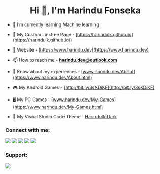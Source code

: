 <h1 align="center">Hi 👋, I'm Harindu Fonseka</h1>
  
- 🌱 I’m currently learning Machine learning

- 🌲 My Custom Linktree Page - [https://harindulk.github.io](https://harindulk.github.io/)

- 📝 Website - [https://www.harindu.dev](https://www.harindu.dev)

- 📫 How to reach me - **harindu.dev@outlook.com**

- 📄 Know about my experiences - [www.harindu.dev/About](https://www.harindu.dev/About.html)

- 🎮 My Android Games - [http://bit.ly/3sXDiKF](http://bit.ly/3sXDiKF)

- 🖥️ My PC Games - [www.harindu.dev/My-Games](https://www.harindu.dev/My-Games.html)

- 🎨 My Visual Studio Code Theme - [Harindulk-Dark](https://marketplace.visualstudio.com/items?itemName=Harindulk.Harindulk-Dark)

<h3 align="left">Connect with me:</h3>

<a href="https://www.linkedin.com/in/harindulk/"> <img src="https://img.shields.io/badge/LinkedIn-0077B5?style=for-the-badge&logo=linkedin&logoColor=white" /></a>
<a href="https://twitter.com/Harindu_Fonseka"> <img src="https://img.shields.io/badge/Twitter-1DA1F2?style=for-the-badge&logo=twitter&logoColor=white" /></a>
<a href="https://play.google.com/store/apps/dev?id=6729187126243636577"> <img src="https://img.shields.io/badge/Google_Play-414141?style=for-the-badge&logo=google-play&logoColor=white" /></a>
<a href="https://dev.to/harindullk"> <img src="https://img.shields.io/badge/dev.to-0A0A0A?style=for-the-badge&logo=dev.to&logoColor=white" /></a>
<a href="https://harindulk.itch.io/"> <img src="https://img.shields.io/badge/Itch.io-FA5C5C?style=for-the-badge&logo=itch.io&logoColor=white" /></a>


<h3 align="left">Support:</h3>
<p><a href="https://www.buymeacoffee.com/Harindulk"> <img src="https://camo.githubusercontent.com/c3f856bacd5b09669157ed4774f80fb9d8622dd45ce8fdf2990d3552db99bd27/68747470733a2f2f7777772e6275796d6561636f666665652e636f6d2f6173736574732f696d672f637573746f6d5f696d616765732f6f72616e67655f696d672e706e67" /></a></p><br><br>


